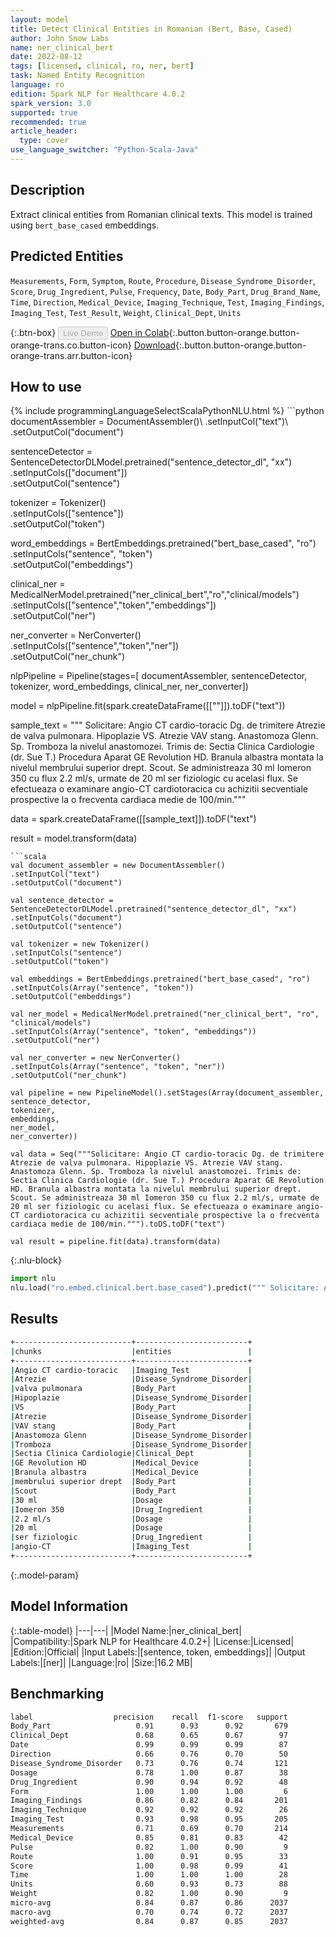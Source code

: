 ```yaml
---
layout: model
title: Detect Clinical Entities in Romanian (Bert, Base, Cased)
author: John Snow Labs
name: ner_clinical_bert
date: 2022-08-12
tags: [licensed, clinical, ro, ner, bert]
task: Named Entity Recognition
language: ro
edition: Spark NLP for Healthcare 4.0.2
spark_version: 3.0
supported: true
recommended: true
article_header:
  type: cover
use_language_switcher: "Python-Scala-Java"
---
```


## Description

Extract clinical entities from Romanian clinical texts. This model is trained using `bert_base_cased` embeddings.

## Predicted Entities

`Measurements`, `Form`, `Symptom`, `Route`, `Procedure`, `Disease_Syndrome_Disorder`, `Score`, `Drug_Ingredient`, `Pulse`, `Frequency`, `Date`, `Body_Part`, `Drug_Brand_Name`, `Time`, `Direction`, `Medical_Device`, `Imaging_Technique`, `Test`, `Imaging_Findings`, `Imaging_Test`, `Test_Result`, `Weight`, `Clinical_Dept`, `Units`

{:.btn-box}
<button class="button button-orange" disabled>Live Demo</button>
[Open in Colab](https://colab.research.google.com/github/JohnSnowLabs/spark-nlp-workshop/blob/master/tutorials/Certification_Trainings/Healthcare/1.Clinical_Named_Entity_Recognition_Model.ipynb){:.button.button-orange.button-orange-trans.co.button-icon}
[Download](https://s3.amazonaws.com/auxdata.johnsnowlabs.com/clinical/models/ner_clinical_bert_ro_4.0.2_3.0_1660295520992.zip){:.button.button-orange.button-orange-trans.arr.button-icon}

## How to use



<div class="tabs-box" markdown="1">
{% include programmingLanguageSelectScalaPythonNLU.html %}
```python
documentAssembler = DocumentAssembler()\
.setInputCol("text")\
.setOutputCol("document")

sentenceDetector = SentenceDetectorDLModel.pretrained("sentence_detector_dl", "xx")\
.setInputCols(["document"])\
.setOutputCol("sentence")

tokenizer = Tokenizer()\
.setInputCols(["sentence"])\
.setOutputCol("token")

word_embeddings = BertEmbeddings.pretrained("bert_base_cased", "ro") \
.setInputCols("sentence", "token") \
.setOutputCol("embeddings")

clinical_ner = MedicalNerModel.pretrained("ner_clinical_bert","ro","clinical/models")\
.setInputCols(["sentence","token","embeddings"])\
.setOutputCol("ner")

ner_converter = NerConverter()\
.setInputCols(["sentence","token","ner"])\
.setOutputCol("ner_chunk")

nlpPipeline = Pipeline(stages=[
documentAssembler,
sentenceDetector,
tokenizer,
word_embeddings,
clinical_ner,
ner_converter])

model = nlpPipeline.fit(spark.createDataFrame([[""]]).toDF("text"))

sample_text = """ Solicitare: Angio CT cardio-toracic Dg. de trimitere Atrezie de valva pulmonara. Hipoplazie VS. Atrezie VAV stang. Anastomoza Glenn. Sp. Tromboza la nivelul anastomozei. Trimis de: Sectia Clinica Cardiologie (dr. Sue T.) Procedura Aparat GE Revolution HD. Branula albastra montata la nivelul membrului superior drept. Scout. Se administreaza 30 ml Iomeron 350 cu flux 2.2 ml/s, urmate de 20 ml ser fiziologic cu acelasi flux. Se efectueaza o examinare angio-CT cardiotoracica cu achizitii secventiale prospective la o frecventa cardiaca medie de 100/min."""

data = spark.createDataFrame([[sample_text]]).toDF("text")

result = model.transform(data)
```
```scala
val document_assembler = new DocumentAssembler()
.setInputCol("text")
.setOutputCol("document")

val sentence_detector = SentenceDetectorDLModel.pretrained("sentence_detector_dl", "xx")
.setInputCols("document")
.setOutputCol("sentence")

val tokenizer = new Tokenizer()
.setInputCols("sentence")
.setOutputCol("token")

val embeddings = BertEmbeddings.pretrained("bert_base_cased", "ro")
.setInputCols(Array("sentence", "token"))
.setOutputCol("embeddings")

val ner_model = MedicalNerModel.pretrained("ner_clinical_bert", "ro", "clinical/models")
.setInputCols(Array("sentence", "token", "embeddings"))
.setOutputCol("ner")

val ner_converter = new NerConverter()
.setInputCols(Array("sentence", "token", "ner"))
.setOutputCol("ner_chunk")

val pipeline = new PipelineModel().setStages(Array(document_assembler, 
sentence_detector,
tokenizer,
embeddings,
ner_model,
ner_converter))

val data = Seq("""Solicitare: Angio CT cardio-toracic Dg. de trimitere Atrezie de valva pulmonara. Hipoplazie VS. Atrezie VAV stang. Anastomoza Glenn. Sp. Tromboza la nivelul anastomozei. Trimis de: Sectia Clinica Cardiologie (dr. Sue T.) Procedura Aparat GE Revolution HD. Branula albastra montata la nivelul membrului superior drept. Scout. Se administreaza 30 ml Iomeron 350 cu flux 2.2 ml/s, urmate de 20 ml ser fiziologic cu acelasi flux. Se efectueaza o examinare angio-CT cardiotoracica cu achizitii secventiale prospective la o frecventa cardiaca medie de 100/min.""").toDS.toDF("text")

val result = pipeline.fit(data).transform(data)
```

{:.nlu-block}
```python
import nlu
nlu.load("ro.embed.clinical.bert.base_cased").predict(""" Solicitare: Angio CT cardio-toracic Dg. de trimitere Atrezie de valva pulmonara. Hipoplazie VS. Atrezie VAV stang. Anastomoza Glenn. Sp. Tromboza la nivelul anastomozei. Trimis de: Sectia Clinica Cardiologie (dr. Sue T.) Procedura Aparat GE Revolution HD. Branula albastra montata la nivelul membrului superior drept. Scout. Se administreaza 30 ml Iomeron 350 cu flux 2.2 ml/s, urmate de 20 ml ser fiziologic cu acelasi flux. Se efectueaza o examinare angio-CT cardiotoracica cu achizitii secventiale prospective la o frecventa cardiaca medie de 100/min.""")
```
</div>

## Results

```bash
+--------------------------+-------------------------+
|chunks                    |entities                 |
+--------------------------+-------------------------+
|Angio CT cardio-toracic   |Imaging_Test             |
|Atrezie                   |Disease_Syndrome_Disorder|
|valva pulmonara           |Body_Part                |
|Hipoplazie                |Disease_Syndrome_Disorder|
|VS                        |Body_Part                |
|Atrezie                   |Disease_Syndrome_Disorder|
|VAV stang                 |Body_Part                |
|Anastomoza Glenn          |Disease_Syndrome_Disorder|
|Tromboza                  |Disease_Syndrome_Disorder|
|Sectia Clinica Cardiologie|Clinical_Dept            |
|GE Revolution HD          |Medical_Device           |
|Branula albastra          |Medical_Device           |
|membrului superior drept  |Body_Part                |
|Scout                     |Body_Part                |
|30 ml                     |Dosage                   |
|Iomeron 350               |Drug_Ingredient          |
|2.2 ml/s                  |Dosage                   |
|20 ml                     |Dosage                   |
|ser fiziologic            |Drug_Ingredient          |
|angio-CT                  |Imaging_Test             |
+--------------------------+-------------------------+
```

{:.model-param}
## Model Information

{:.table-model}
|---|---|
|Model Name:|ner_clinical_bert|
|Compatibility:|Spark NLP for Healthcare 4.0.2+|
|License:|Licensed|
|Edition:|Official|
|Input Labels:|[sentence, token, embeddings]|
|Output Labels:|[ner]|
|Language:|ro|
|Size:|16.2 MB|

## Benchmarking

```bash
label                  precision    recall  f1-score   support
Body_Part                   0.91      0.93      0.92       679
Clinical_Dept               0.68      0.65      0.67        97
Date                        0.99      0.99      0.99        87
Direction                   0.66      0.76      0.70        50
Disease_Syndrome_Disorder   0.73      0.76      0.74       121
Dosage                      0.78      1.00      0.87        38
Drug_Ingredient             0.90      0.94      0.92        48
Form                        1.00      1.00      1.00         6
Imaging_Findings            0.86      0.82      0.84       201
Imaging_Technique           0.92      0.92      0.92        26
Imaging_Test                0.93      0.98      0.95       205
Measurements                0.71      0.69      0.70       214
Medical_Device              0.85      0.81      0.83        42
Pulse                       0.82      1.00      0.90         9
Route                       1.00      0.91      0.95        33
Score                       1.00      0.98      0.99        41
Time                        1.00      1.00      1.00        28
Units                       0.60      0.93      0.73        88
Weight                      0.82      1.00      0.90         9
micro-avg                   0.84      0.87      0.86      2037
macro-avg                   0.70      0.74      0.72      2037
weighted-avg                0.84      0.87      0.85      2037
```
